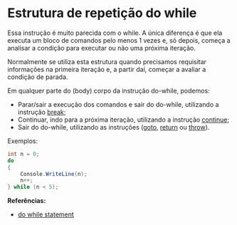 # Estrutura de repetição do while

Essa instrução é muito parecida com o while. A única diferença é que ela executa um bloco de comandos pelo menos 1 vezes e, só depois, começa a analisar a condição para executar ou não uma próxima iteração.

Normalmente se utiliza esta estrutura quando precisamos requisitar informações na primeira iteração e, a partir daí, começar a avaliar a condição de parada.

Em qualquer parte do (body) corpo da instrução do-while, podemos:
* Parar/sair a execução dos comandos e sair do do-while, utilizando a instrução [break](https://docs.microsoft.com/pt-br/dotnet/csharp/language-reference/keywords/break);
* Continuar, indo para a próxima iteração, utilizando a instrução [continue](https://docs.microsoft.com/pt-br/dotnet/csharp/language-reference/keywords/continue);
* Sair do do-while, utilizando as instruções ([goto](https://docs.microsoft.com/pt-br/dotnet/csharp/language-reference/keywords/goto), [return](https://docs.microsoft.com/pt-br/dotnet/csharp/language-reference/keywords/return) ou [throw](https://docs.microsoft.com/pt-br/dotnet/csharp/language-reference/keywords/throw)).

Exemplos:
```csharp
int n = 0;
do
{
    Console.WriteLine(n);
    n++;
} while (n < 5);
```

**Referências:**
* [do while statement](https://docs.microsoft.com/pt-br/dotnet/csharp/language-reference/keywords/do)